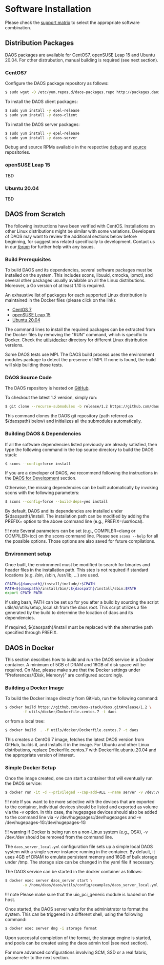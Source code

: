 # Software Installation

Please check the [support matrix](https://daos-stack.github.io/release/support_matrix)
to select the appropriate software combination.

## Distribution Packages

DAOS packages are available for CentOS7, openSUSE Leap 15 and Ubuntu 20.04.
For other distrubution, manual building is required (see next section).

### CentOS7

Configure the DAOS package repository as follows:
``` bash
$ sudo wget -O /etc/yum.repos.d/daos-packages.repo http://packages.daos.io/v1.2/CentOS7/packages/x86_64/daos_packages.repo
```

To install the DAOS client packages:
``` bash
$ sudo yum install -y epel-release
$ sudo yum install -y daos-client
```

To install the DAOS server packages:
``` bash
$ sudo yum install -y epel-release
$ sudo yum install -y daos-server
```

Debug and source RPMs available in the respective [debug](http://packages.daos.io/v1.2/CentOS7/debug/x86_64/daos_debug.repo)
and [source](http://packages.daos.io/v1.2/CentOS7/source/daos_source.repo)
repositories.

### openSUSE Leap 15

TBD

### Ubuntu 20.04

TBD

## DAOS from Scratch

The following instructions have been verified with CentOS. Installations on other
Linux distributions might be similar with some variations.
Developers of DAOS may want to review the additional sections below before beginning,
for suggestions related specifically to development. Contact us in our
[*forum*](https://daos.groups.io/g/daos) for further help with any issues.

### Build Prerequisites

To build DAOS and its dependencies, several software packages must be installed
on the system. This includes scons, libuuid, cmocka, ipmctl, and several other
packages usually available on all the Linux distributions. Moreover, a Go
version of at least 1.10 is required.

An exhaustive list of packages for each supported Linux distribution is
maintained in the Docker files (please click on the link):

-    [CentOS 7](https://github.com/daos-stack/daos/tree/release/1.2/utils/docker/Dockerfile.centos.7#L19-L79)
-    [openSUSE Leap 15](https://github.com/daos-stack/daos/tree/release/1.2/utils/docker/Dockerfile.leap.15#L36-L85)
-    [Ubuntu 20.04](https://github.com/daos-stack/daos/tree/release/1.2/utils/docker/Dockerfile.ubuntu.20.04#L14-L22)

The command lines to install the required packages can be extracted from
the Docker files by removing the "RUN" command, which is specific to Docker.
Check the [utils/docker](https://github.com/daos-stack/daos/tree/release/1.2/utils/docker)
directory for different Linux distribution versions.

Some DAOS tests use MPI. The DAOS build process uses the environment modules
package to detect the presence of MPI. If none is found, the build will skip
building those tests.

### DAOS Source Code

The DAOS repository is hosted on [GitHub](https://github.com/daos-stack/daos).

To checkout the latest 1.2 version, simply run:

```bash
$ git clone --recurse-submodules -b release/1.2 https://github.com/daos-stack/daos.git
```

This command clones the DAOS git repository (path referred as ${daospath}
below) and initializes all the submodules automatically.

### Building DAOS & Dependencies

If all the software dependencies listed previously are already satisfied, then
type the following command in the top source directory to build the DAOS stack:

```bash
$ scons --config=force install
```

If you are a developer of DAOS, we recommend following the instructions in the
[DAOS for Development](https://daos-stack.github.io/dev/development/#building-daos-for-development)
section.

Otherwise, the missing dependencies can be built automatically by invoking scons
with the following parameters:

```bash
$ scons --config=force --build-deps=yes install
```

By default, DAOS and its dependencies are installed under ${daospath}/install.
The installation path can be modified by adding the PREFIX= option to the above
command line (e.g., PREFIX=/usr/local).

!!! note
    Several parameters can be set (e.g., COMPILER=clang or COMPILER=icc) on the
    scons command line. Please see `scons --help` for all the possible options.
    Those options are also saved for future compilations.

### Environment setup

Once built, the environment must be modified to search for binaries and header
files in the installation path. This step is not required if standard locations
(e.g. /bin, /sbin, /usr/lib, ...) are used.

```bash
CPATH=${daospath}/install/include/:$CPATH
PATH=${daospath}/install/bin/:${daospath}/install/sbin:$PATH
export CPATH PATH
```

If using bash, PATH can be set up for you after a build by sourcing the script
utils/sl/utils/setup_local.sh from the daos root. This script utilizes a file
generated by the build to determine the location of daos and its dependencies.

If required, ${daospath}/install must be replaced with the alternative path
specified through PREFIX.

## DAOS in Docker

This section describes how to build and run the DAOS service in a Docker
container. A minimum of 5GB of DRAM and 16GB of disk space will be required.
On Mac, please make sure that the Docker settings under
"Preferences/{Disk, Memory}" are configured accordingly.

### Building a Docker Image

To build the Docker image directly from GitHub, run the following command:

```bash
$ docker build https://github.com/daos-stack/daos.git#release/1.2 \
        -f utils/docker/Dockerfile.centos.7 -t daos
```

or from a local tree:

```bash
$ docker build  . -f utils/docker/Dockerfile.centos.7 -t daos
```

This creates a CentOS 7 image, fetches the latest DAOS version from GitHub,
builds it, and installs it in the image.
For Ubuntu and other Linux distributions, replace Dockerfile.centos.7 with
Dockerfile.ubuntu.20.04 and the appropriate version of interest.

### Simple Docker Setup

Once the image created, one can start a container that will eventually run
the DAOS service:

```bash
$ docker run -it -d --privileged --cap-add=ALL --name server -v /dev:/dev daos
```

!!! note
    If you want to be more selective with the devices that are exported to the
    container, individual devices should be listed and exported as volume via
    the -v option. In this case, the hugepages devices should also be added
    to the command line via -v /dev/hugepages:/dev/hugepages and
    -v /dev/hugepages-1G:/dev/hugepages-1G

!!! warning
    If Docker is being run on a non-Linux system (e.g., OSX), -v /dev:/dev
    should be removed from the command line.

The `daos_server_local.yml` configuration file sets up a simple local DAOS
system with a single server instance running in the container. By default, it
uses 4GB of DRAM to emulate persistent memory and 16GB of bulk storage under
/tmp. The storage size can be changed in the yaml file if necessary.

The DAOS service can be started in the docker container as follows:

```bash
$ docker exec server daos_server start \
        -o /home/daos/daos/utils/config/examples/daos_server_local.yml
```

!!! note
    Please make sure that the uio_pci_generic module is loaded on the host.

Once started, the DAOS server waits for the administrator to format the system.
This can be triggered in a different shell, using the following command:

```bash
$ docker exec server dmg -i storage format
```

Upon successful completion of the format, the storage engine is started, and pools
can be created using the daos admin tool (see next section).

For more advanced configurations involving SCM, SSD or a real fabric, please
refer to the next section.
